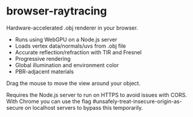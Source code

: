 # browser-raytracing
Hardware-accelerated .obj renderer in your browser.

- Runs using WebGPU on a Node.js server
- Loads vertex data/normals/uvs from .obj file
- Accurate reflection/refraction with TIR and Fresnel
- Progressive rendering
- Global illumination and environment color
- PBR-adjacent materials

Drag the mouse to move the view around your object.

Requires the Node.js server to run on HTTPS to avoid issues with CORS. With Chrome you can use the flag #unsafely-treat-insecure-origin-as-secure on localhost servers to bypass this temporarily.
